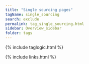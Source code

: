 ```yaml
---
title: "Single sourcing pages"
tagName: single_sourcing
search: exclude
permalink: tag_single_sourcing.html
sidebar: Overview_sidebar
folder: tags
---
```

{% include taglogic.html %}

{% include links.html %}
